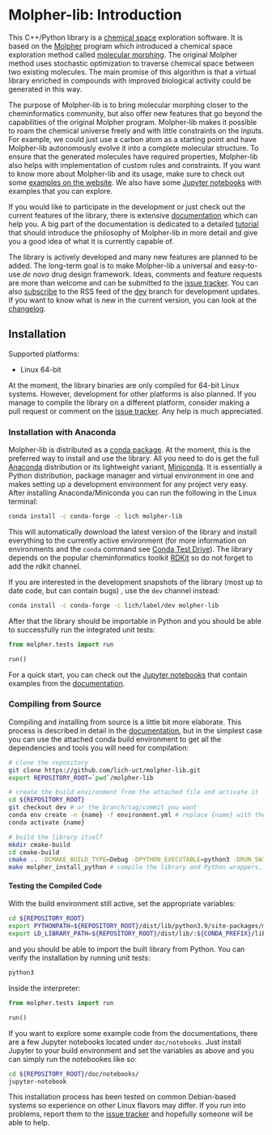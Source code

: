 # Molpher-lib: Introduction

This C++/Python library is a [chemical space](https://en.wikipedia.org/wiki/Chemical_space) exploration software. It is based on the [Molpher](https://github.com/siret/molpher) program which introduced a chemical space exploration method called [molecular morphing](http://www.ncbi.nlm.nih.gov/pubmed/24655571). The original Molpher method uses stochastic optimization to traverse chemical space between two existing molecules. The main promise of this algorithm is that a virtual library enriched in compounds with improved biological activity could be generated in this way.

The purpose of Molpher-lib is to bring molecular morphing closer to the cheminformatics community, but also offer new features that go beyond the capabilities of the original Molpher program. Molpher-lib makes it possible to roam the chemical universe freely and with little constraints on the inputs. For example, we could just use a carbon atom as a starting point and have Molpher-lib autonomously evolve it into a complete molecular structure. To ensure that the generated molecules have required properties, Molpher-lib also helps with implementation of custom rules and constraints. If you want to know more about Molpher-lib and its usage, make sure to check out some [examples on the website](https://lich-uct.github.io/molpher-lib/examples.html). We also have some [Jupyter notebooks](https://github.com/lich-uct/molpher-lib/tree/master/doc/notebooks) with examples 
that you can explore.

If you would like to participate in the development or just check out the current features of the library, there is extensive [documentation](https://lich-uct.github.io/molpher-lib/latest/) which can help you. A big part of the documentation is dedicated to a detailed [tutorial](https://lich-uct.github.io/molpher-lib/latest/usage/tutorial.html) that should introduce the philosophy of Molpher-lib in more detail and give you a good idea of what it is currently capable of. 

The library is actively developed and many new features are planned to be added. The long-term goal is to make Molpher-lib a universal and easy-to-use *de novo* drug design framework. Ideas, comments and feature requests are more than welcome and can be submitted to the [issue tracker](https://github.com/lich-uct/molpher-lib/issues). You can also [subscribe](https://github.com/lich-uct/molpher-lib/commits/dev.atom) to the RSS feed of the [dev](https://github.com/lich-uct/molpher-lib/tree/dev) branch for development updates. If you want to know what is new in the current version, you can look at the [changelog](CHANGELOG.md).

## Installation

Supported platforms:

  - Linux 64-bit

At the moment, the library binaries are only compiled for 64-bit Linux systems. However, development for other platforms is also planned. If you manage to compile the library on a different platform, consider making a pull request or comment on the [issue tracker](https://github.com/lich-uct/molpher-lib/issues). Any help is much appreciated.

### Installation with Anaconda

Molpher-lib is distributed as a [conda package](https://anaconda.org/lich/molpher-lib). At the moment, this is the preferred way to install and use the library. All you need to do is get the full [Anaconda](https://www.continuum.io/downloads) distribution or its lightweight variant, [Miniconda](http://conda.pydata.org/miniconda.html). It is essentially a Python distribution, package manager and virtual environment in one and makes setting up a development environment for any project very easy. After installing Anaconda/Miniconda you can run the following in the Linux terminal:

```bash
conda install -c conda-forge -c lich molpher-lib
```

This will automatically download the latest version of the library and install everything to the currently active environment (for more information on environments and the `conda` command see [Conda Test Drive](http://conda.pydata.org/docs/test-drive.html)). The library depends on the popular cheminformatics toolkit [RDKit](http://rdkit.org) so do not forget to add the rdkit channel.

If you are interested in the development snapshots of the library 
(most up to date code, but can contain bugs)
, use the `dev` channel instead:

```bash
conda install -c conda-forge -c lich/label/dev molpher-lib
```

After that the library should be importable in Python and you should be able to successfully run the integrated unit tests:

```python
from molpher.tests import run

run()
```

For a quick start, you can check out the [Jupyter notebooks](https://github.com/lich-uct/molpher-lib/tree/master/doc/notebooks) 
that contain examples from the [documentation](https://lich-uct.github.io/molpher-lib/latest/).

### Compiling from Source

Compiling and installing from source is a little bit more elaborate. This process is described in detail in the [documentation](https://lich-uct.github.io/molpher-lib/latest/usage/installation.html#building-and-installing-from-source-linux), 
but in the simplest case you can use the attached conda build environment 
to get all the dependencies and tools you will need for compilation:

```bash
# clone the repository
git clone https://github.com/lich-uct/molpher-lib.git
export REPOSITORY_ROOT=`pwd`/molpher-lib

# create the build environment from the attached file and activate it
cd ${REPOSITORY_ROOT}
git checkout dev # or the branch/tag/commit you want
conda env create -n {name} -f environment.yml # replace {name} with the name of your environment, i.e. molpher-lib-build
conda activate {name}

# build the library itself
mkdir cmake-build
cd cmake-build
cmake .. -DCMAKE_BUILD_TYPE=Debug -DPYTHON_EXECUTABLE=python3 -DRUN_SWIG=ON # you can specify other options (see the documentation link above for more info)
make molpher_install_python # compile the library and Python wrappers, will also install to ${REPOSITORY_ROOT}/dist
```

#### Testing the Compiled Code

With the build environment still active, set the appropriate variables:

```bash
cd ${REPOSITORY_ROOT}
export PYTHONPATH=${REPOSITORY_ROOT}/dist/lib/python3.9/site-packages/molpher-0.0.0b3-py3.9-linux-x86_64.egg/ # change according to your Python and Molpher-lib version
export LD_LIBRARY_PATH=${REPOSITORY_ROOT}/dist/lib/:${CONDA_PREFIX}/lib/
```

and you should be able to import the built library from Python. You can verify the installation by running unit tests:

```bash
python3
```

Inside the interpreter:

```python
from molpher.tests import run

run()
```

If you want to explore some example code from the documentations, there are
a few Jupyter notebooks located under `doc/notebooks`. Just install Jupyter to your
build environment and set the variables as above and you can simply run the notebookes like so:

```bash
cd ${REPOSITORY_ROOT}/doc/notebooks/
jupyter-notebook
```

This installation process has been tested on common Debian-based systems so experience on other Linux flavors may differ. If you run into problems, report them to the [issue tracker](https://github.com/lich-uct/molpher-lib/issues) and hopefully someone will be able to help.
